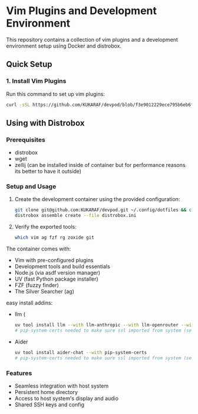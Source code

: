 # Vim Plugins and Development Environment

This repository contains a collection of vim plugins and a development environment setup using Docker and distrobox.

## Quick Setup

### 1. Install Vim Plugins

Run this command to set up vim plugins:
```bash
curl -sSL https://github.com/KUKARAF/devpod/blob/f3e9012229ece795b6eb6f66507acf22946b3f35/setup_vim_plugins.sh | bash
```

## Using with Distrobox

### Prerequisites
- distrobox
- wget
- zellij (can be installed inside of container but for performance reasons its better to have it outside)


### Setup and Usage

1. Create the development container using the provided configuration:
   ```bash
   git clone git@github.com:KUKARAF/devpod.git ~/.config/dotfiles && cd ~/.config/dotfiles && stow -t ~ --adopt .
   distrobox assemble create --file distrobox.ini
   ```

2. Verify the exported tools:
   ```bash
   which vim ag fzf rg zoxide git
   ```

The container comes with:
- Vim with pre-configured plugins
- Development tools and build essentials
- Node.js (via asdf version manager)
- UV (fast Python package installer)
- FZF (fuzzy finder)
- The Silver Searcher (ag)

easy install addins: 
- llm (
  ```sh
  uv tool install llm --with llm-anthropic --with llm-openrouter --with llm-groq --with pip-system-certs --with ijson
  # pip-system-certs needed to make sure ssl imported from system (see https://github.com/KUKARAF/certificatinator for explenation)
  ```
- Aider
  ```sh
  uv tool install aider-chat --with pip-system-certs 
  # pip-system-certs needed to make sure ssl imported from system (see https://github.com/KUKARAF/certificatinator for explenation)
  ```

### Features
- Seamless integration with host system
- Persistent home directory
- Access to host system's display and audio
- Shared SSH keys and config
